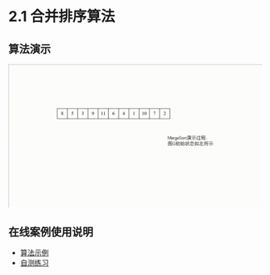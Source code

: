 # 2.1 合并排序算法

## 算法演示

![算法演示动画](2_算法演示/demo.gif)


## 在线案例使用说明

- [算法示例](1_算法示例/README.md)
- [自测练习](3_自测练习/README.md)

